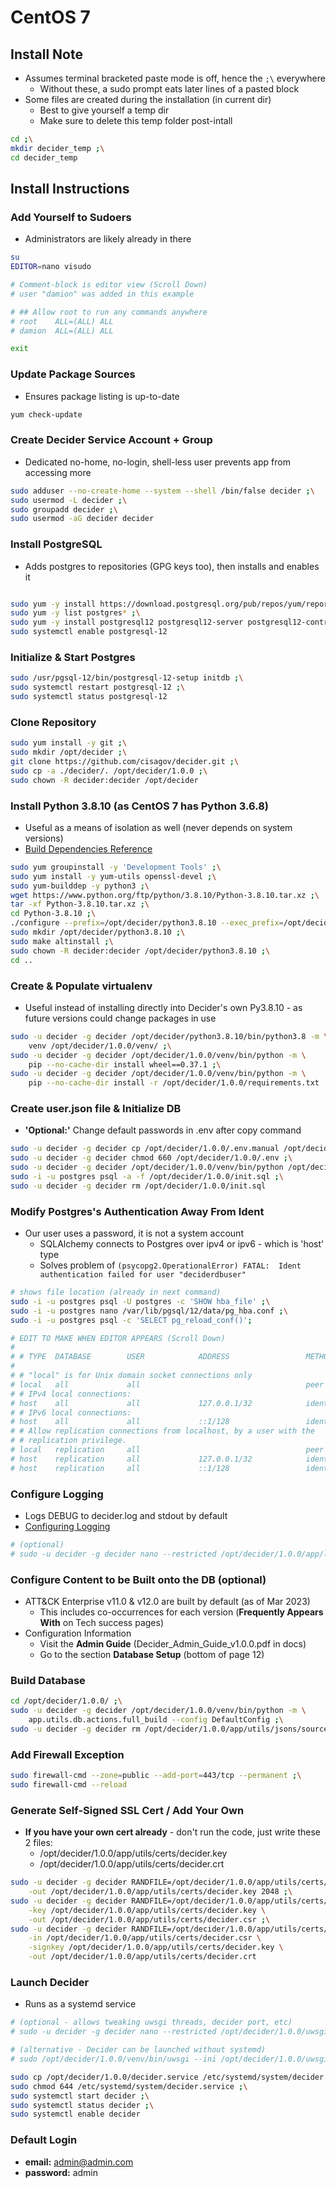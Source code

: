 # CentOS 7


## Install Note
- Assumes terminal bracketed paste mode is off, hence the `;\` everywhere
  - Without these, a sudo prompt eats later lines of a pasted block
- Some files are created during the installation (in current dir)
  - Best to give yourself a temp dir
  - Make sure to delete this temp folder post-intall
```bash
cd ;\
mkdir decider_temp ;\
cd decider_temp
```


## Install Instructions


### Add Yourself to Sudoers
- Administrators are likely already in there
```bash
su
EDITOR=nano visudo

# Comment-block is editor view (Scroll Down)
# user "damion" was added in this example

# ## Allow root to run any commands anywhere
# root    ALL=(ALL)	ALL
# damion  ALL=(ALL)	ALL

exit
```


### Update Package Sources
- Ensures package listing is up-to-date
```bash
yum check-update
```


### Create Decider Service Account + Group
- Dedicated no-home, no-login, shell-less user prevents app from accessing more
```bash
sudo adduser --no-create-home --system --shell /bin/false decider ;\
sudo usermod -L decider ;\
sudo groupadd decider ;\
sudo usermod -aG decider decider
```


### Install PostgreSQL
- Adds postgres to repositories (GPG keys too), then installs and enables it
```bash

sudo yum -y install https://download.postgresql.org/pub/repos/yum/reporpms/EL-7-x86_64/pgdg-redhat-repo-latest.noarch.rpm ;\
sudo yum -y list postgres* ;\
sudo yum -y install postgresql12 postgresql12-server postgresql12-contrib postgresql12-libs ;\
sudo systemctl enable postgresql-12
```


### Initialize &amp; Start Postgres
```bash
sudo /usr/pgsql-12/bin/postgresql-12-setup initdb ;\
sudo systemctl restart postgresql-12 ;\
sudo systemctl status postgresql-12
```


### Clone Repository
```bash
sudo yum install -y git ;\
sudo mkdir /opt/decider ;\
git clone https://github.com/cisagov/decider.git ;\
sudo cp -a ./decider/. /opt/decider/1.0.0 ;\
sudo chown -R decider:decider /opt/decider
```


### Install Python 3.8.10 (as CentOS 7 has Python 3.6.8)
- Useful as a means of isolation as well (never depends on system versions)
- [Build Dependencies Reference](https://devguide.python.org/getting-started/setup-building/index.html#install-dependencies)
```bash
sudo yum groupinstall -y 'Development Tools' ;\
sudo yum install -y yum-utils openssl-devel ;\
sudo yum-builddep -y python3 ;\
wget https://www.python.org/ftp/python/3.8.10/Python-3.8.10.tar.xz ;\
tar -xf Python-3.8.10.tar.xz ;\
cd Python-3.8.10 ;\
./configure --prefix=/opt/decider/python3.8.10 --exec_prefix=/opt/decider/python3.8.10 --enable-optimizations ;\
sudo mkdir /opt/decider/python3.8.10 ;\
sudo make altinstall ;\
sudo chown -R decider:decider /opt/decider/python3.8.10 ;\
cd ..
```


### Create &amp; Populate virtualenv
- Useful instead of installing directly into Decider's own Py3.8.10 - as future versions could change packages in use
```bash
sudo -u decider -g decider /opt/decider/python3.8.10/bin/python3.8 -m \
    venv /opt/decider/1.0.0/venv/ ;\
sudo -u decider -g decider /opt/decider/1.0.0/venv/bin/python -m \
    pip --no-cache-dir install wheel==0.37.1 ;\
sudo -u decider -g decider /opt/decider/1.0.0/venv/bin/python -m \
    pip --no-cache-dir install -r /opt/decider/1.0.0/requirements.txt
```


### Create user.json file &amp; Initialize DB
- **'Optional:'** Change default passwords in .env after copy command
```bash
sudo -u decider -g decider cp /opt/decider/1.0.0/.env.manual /opt/decider/1.0.0/.env ;\
sudo -u decider -g decider chmod 660 /opt/decider/1.0.0/.env ;\
sudo -u decider -g decider /opt/decider/1.0.0/venv/bin/python /opt/decider/1.0.0/initial_setup.py ;\
sudo -i -u postgres psql -a -f /opt/decider/1.0.0/init.sql ;\
sudo -u decider -g decider rm /opt/decider/1.0.0/init.sql
```


### Modify Postgres's Authentication Away From Ident
- Our user uses a password, it is not a system account
  - SQLAlchemy connects to Postgres over ipv4 or ipv6 - which is 'host' type
  - Solves problem of `(psycopg2.OperationalError) FATAL:  Ident authentication failed for user "deciderdbuser"`
```bash
# shows file location (already in next command)
sudo -i -u postgres psql -U postgres -c 'SHOW hba_file' ;\
sudo -i -u postgres nano /var/lib/pgsql/12/data/pg_hba.conf ;\
sudo -i -u postgres psql -c 'SELECT pg_reload_conf()';

# EDIT TO MAKE WHEN EDITOR APPEARS (Scroll Down)
#
# # TYPE  DATABASE        USER            ADDRESS                 METHOD
#
# # "local" is for Unix domain socket connections only
# local   all             all                                     peer
# # IPv4 local connections:
# host    all             all             127.0.0.1/32            ident  <---CHANGE-THIS-TO-md5---|
# # IPv6 local connections:
# host    all             all             ::1/128                 ident  <---CHANGE-THIS-TO-md5---|
# # Allow replication connections from localhost, by a user with the
# # replication privilege.
# local   replication     all                                     peer
# host    replication     all             127.0.0.1/32            ident
# host    replication     all             ::1/128                 ident
```


### Configure Logging
- Logs DEBUG to decider.log and stdout by default
- [Configuring Logging](https://docs.python.org/3.8/howto/logging.html#configuring-logging)
```bash
# (optional)
# sudo -u decider -g decider nano --restricted /opt/decider/1.0.0/app/logging_conf.yaml
```


### Configure Content to be Built onto the DB (optional)
- ATT&amp;CK Enterprise v11.0 & v12.0 are built by default (as of Mar 2023)
  - This includes co-occurrences for each version (**Frequently Appears With** on Tech success pages)
- Configuration Information
  - Visit the **Admin Guide** (Decider_Admin_Guide_v1.0.0.pdf in docs)
  - Go to the section **Database Setup** (bottom of page 12)


### Build Database
```bash
cd /opt/decider/1.0.0/ ;\
sudo -u decider -g decider /opt/decider/1.0.0/venv/bin/python -m \
    app.utils.db.actions.full_build --config DefaultConfig ;\
sudo -u decider -g decider rm /opt/decider/1.0.0/app/utils/jsons/source/user.json
```

### Add Firewall Exception
```bash
sudo firewall-cmd --zone=public --add-port=443/tcp --permanent ;\
sudo firewall-cmd --reload
```


### Generate Self-Signed SSL Cert / Add Your Own
- **If you have your own cert already** - don't run the code, just write these 2 files:
  - /opt/decider/1.0.0/app/utils/certs/decider.key
  - /opt/decider/1.0.0/app/utils/certs/decider.crt
```bash
sudo -u decider -g decider RANDFILE=/opt/decider/1.0.0/app/utils/certs/.rnd openssl genrsa \
    -out /opt/decider/1.0.0/app/utils/certs/decider.key 2048 ;\
sudo -u decider -g decider RANDFILE=/opt/decider/1.0.0/app/utils/certs/.rnd openssl req -new \
    -key /opt/decider/1.0.0/app/utils/certs/decider.key \
    -out /opt/decider/1.0.0/app/utils/certs/decider.csr ;\
sudo -u decider -g decider RANDFILE=/opt/decider/1.0.0/app/utils/certs/.rnd openssl x509 -req -days 365 \
    -in /opt/decider/1.0.0/app/utils/certs/decider.csr \
    -signkey /opt/decider/1.0.0/app/utils/certs/decider.key \
    -out /opt/decider/1.0.0/app/utils/certs/decider.crt
```


### Launch Decider
- Runs as a systemd service
```bash
# (optional - allows tweaking uwsgi threads, decider port, etc)
# sudo -u decider -g decider nano --restricted /opt/decider/1.0.0/uwsgi.ini

# (alternative - Decider can be launched without systemd)
# sudo /opt/decider/1.0.0/venv/bin/uwsgi --ini /opt/decider/1.0.0/uwsgi.ini

sudo cp /opt/decider/1.0.0/decider.service /etc/systemd/system/decider.service ;\
sudo chmod 644 /etc/systemd/system/decider.service ;\
sudo systemctl start decider ;\
sudo systemctl status decider ;\
sudo systemctl enable decider
```


### Default Login
- **email:** admin@admin.com
- **password:** admin

